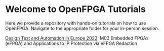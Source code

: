 # Welcome to OpenFPGA Tutorials
Here we provide a repository with hands-on tutorials on how to use OpenFPGA. Navigate to the appropriate folder for your in-person session. 

[Design Test and Automation in Europe 2023](https://github.com/lnis-uofu/OpenFPGA_tutorials/tree/main/DATE23): M03 Embedded FPGAs (eFPGA) and Applications to IP Protection via eFPGA Redaction



